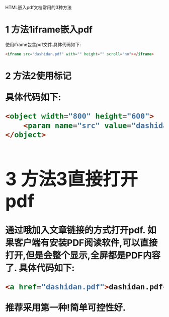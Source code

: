 HTML嵌入pdf文档常用的3种方法

1 方法1iframe嵌入pdf
===

使用iframe包含pdf文件.具体代码如下:

```html
<iframe src="dashidan.pdf" with="" height="" scroll="no"></iframe>
```

2 方法2使用<object>标记
===

具体代码如下:
```html
<object width="800" height="600">
	<param name="src" value="dashidan.pdf">
</object>
```

3 方法3直接打开pdf
===

通过哦加入文章链接的方式打开pdf. 如果客户端有安装PDF阅读软件,可以直接打开,但是会整个显示,全屏都是PDF内容了.
具体代码如下:
```html
<a href="dashidan.pdf">dashidan.pdf</a>
```


推荐采用第一种!简单可控性好.